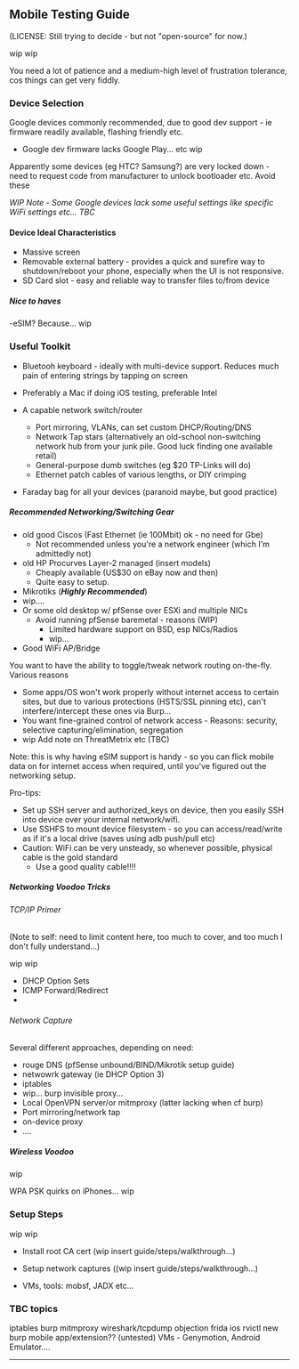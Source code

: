 ## Mobile Testing Guide

(LICENSE: Still trying to decide - but not "open-source" for now.)

wip wip

You need a lot of patience and a medium-high level of frustration tolerance, cos things can get very fiddly.


### Device Selection

Google devices commonly recommended, due to good dev support - ie firmware readily available, flashing friendly etc.
- Google dev firmware lacks Google Play... etc wip

Apparently some devices (eg HTC? Samsung?) are very locked down - need to request code from manufacturer to unlock bootloader etc. Avoid these


_WIP Note - Some Google devices lack some useful settings like specific WiFi settings etc... TBC_


#### Device Ideal Characteristics

- Massive screen 
- Removable external battery - provides a quick and surefire way to shutdown/reboot your phone, especially when the UI is not responsive.
- SD Card slot - easy and reliable way to transfer files to/from device

##### Nice to haves
-eSIM? Because... wip


### Useful Toolkit

- Bluetooh keyboard - ideally with multi-device support. Reduces much pain of entering strings by tapping on screen

- Preferably a Mac if doing iOS testing, preferable Intel

- A capable network switch/router
  - Port mirroring, VLANs, can set custom DHCP/Routing/DNS
  - Network Tap stars (alternatively an old-school non-switching network hub from your junk pile. Good luck finding one available retail)
  - General-purpose dumb switches (eg $20 TP-Links will do)
  - Ethernet patch cables of various lengths, or DIY crimping

- Faraday bag for all your devices (paranoid maybe, but good practice)


##### Recommended Networking/Switching Gear
- old good Ciscos (Fast Ethernet (ie 100Mbit) ok - no need for Gbe)
  - Not recommended unless you're a network engineer (which I'm admittedly not)
- old HP Procurves Layer-2 managed (insert models)
  - Cheaply available (US$30 on eBay now and then)
  - Quite easy to setup.
- Mikrotiks (***Highly Recommended***)
- wip....
- Or some old desktop w/ pfSense over ESXi and multiple NICs
  - Avoid running pfSense baremetal - reasons (WIP)
    - Limited hardware support on BSD, esp NICs/Radios
    - wip...
- Good WiFi AP/Bridge


You want to have the ability to toggle/tweak network routing on-the-fly. 
Various reasons
  - Some apps/OS won't work properly without internet access to certain sites, but due to various protections (HSTS/SSL pinning etc), can't interfere/intercept these ones via Burp...
  - You want fine-grained control of network access - Reasons: security, selective capturing/elimination, segregation
  - wip Add note on ThreatMetrix etc (TBC)

Note: 
this is why having eSIM support is handy - so you can flick mobile data on for internet access when required, until you've figured out the networking setup.


Pro-tips:
- Set up SSH server and authorized_keys on device, then you easily SSH into device over your internal network/wifi.
- Use SSHFS to mount device filesystem - so you can access/read/write as if it's a local drive (saves using adb push/pull etc)
- Caution: WiFi can be very unsteady, so whenever possible, physical cable is the gold standard
  - Use a good quality cable!!!!


##### Networking Voodoo Tricks

###### TCP/IP Primer
(Note to self: need to limit content here, too much to cover, and too much I don't fully understand...)

wip wip
 
- DHCP Option Sets
- ICMP Forward/Redirect
- 

###### Network Capture 

Several different approaches, depending on need:
- rouge DNS (pfSense unbound/BIND/Mikrotik setup guide)
- netwowrk gateway (ie DHCP Option 3)
- iptables
- wip... burp invisible proxy...
- Local OpenVPN server/or mitmproxy (latter lacking when cf burp)
- Port mirroring/network tap
- on-device proxy
- ....


##### Wireless Voodoo
wip

WPA PSK quirks on iPhones... wip


### Setup Steps
wip wip

- Install root CA cert (wip insert guide/steps/walkthrough...)

- Setup network captures ((wip insert guide/steps/walkthrough...)

- VMs, tools: mobsf, JADX etc...


### TBC topics
iptables
burp
mitmproxy
wireshark/tcpdump
objection
frida 
ios rvictl
new burp mobile app/extension?? (untested)
VMs - Genymotion, Android Emulator....


-----------
